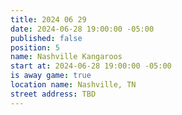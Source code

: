 ```yaml
---
title: 2024 06 29
date: 2024-06-28 19:00:00 -05:00
published: false
position: 5
name: Nashville Kangaroos
start at: 2024-06-28 19:00:00 -05:00
is away game: true
location name: Nashville, TN
street address: TBD
---
```


